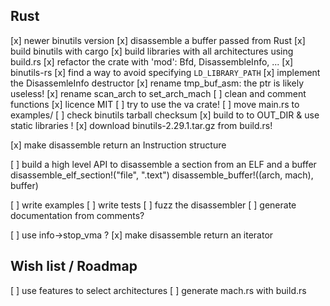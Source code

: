 ## Rust

[x] newer binutils version
[x] disassemble a buffer passed from Rust
[x] build binutils with cargo
[x] build libraries with all architectures using build.rs
[x] refactor the crate with 'mod': Bfd, DisassembleInfo, ...
[x] binutils-rs
[x] find a way to avoid specifying `LD_LIBRARY_PATH`
[x] implement the DisassemleInfo destructor
[x] rename tmp_buf_asm: the ptr is likely useless!
[x] rename scan_arch to set_arch_mach
[ ] clean and comment functions
[x] licence MIT
[ ] try to use the va crate!
[ ] move main.rs to examples/
[ ] check binutils tarball checksum
[x] build to to OUT_DIR & use static libraries !
[x] download binutils-2.29.1.tar.gz from build.rs!

[x] make disassemble return an Instruction structure

[ ] build a high level API to disassemble a section from an ELF and a buffer
    disassemble_elf_section!("file", ".text")
    disassemble_buffer!((arch, mach), buffer)

[ ] write examples
[ ] write tests
[ ] fuzz the disassembler
[ ] generate documentation from comments?

[ ] use info->stop_vma ?
[x] make disassemble return an iterator

## Wish list / Roadmap
[ ] use features to select architectures
[ ] generate mach.rs with build.rs

